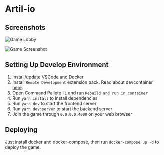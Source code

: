 # Artil-io

## Screenshots

![Game Lobby](https://cubiccm.ddns.net/wp-content/uploads/2022/05/screenshot-1.jpg)

![Game Screenshot](https://cubiccm.ddns.net/wp-content/uploads/2022/05/screenshot-2.jpg)

## Setting Up Develop Environment

1. Install/update VSCode and Docker
2. Install `Remote Development` extension pack. Read about devcontainer [here](https://code.visualstudio.com/docs/remote/containers).
3. Open Command Pallete `F1` and run `Rebuild and run in container`
4. Run `yarn install` to install dependencies
5. Run `yarn dev` to start the frontend server
6. Run `yarn dev:server` to start the backend server
7. Join the game through `0.0.0.0:4000` on your web browser

## Deploying

Just install docker and docker-compose, then run `docker-compose up -d` to deploy the game.
